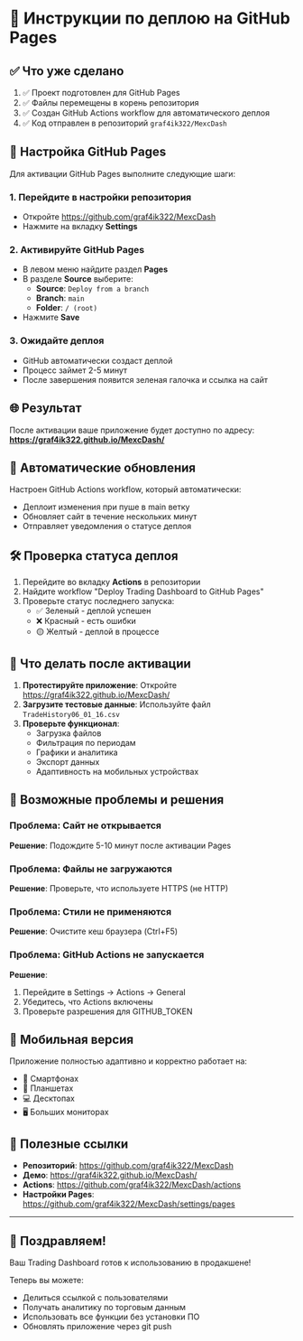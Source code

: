 # 🚀 Инструкции по деплою на GitHub Pages

## ✅ Что уже сделано

1. ✅ Проект подготовлен для GitHub Pages
2. ✅ Файлы перемещены в корень репозитория
3. ✅ Создан GitHub Actions workflow для автоматического деплоя
4. ✅ Код отправлен в репозиторий `graf4ik322/MexcDash`

## 🔧 Настройка GitHub Pages

Для активации GitHub Pages выполните следующие шаги:

### 1. Перейдите в настройки репозитория
- Откройте https://github.com/graf4ik322/MexcDash
- Нажмите на вкладку **Settings**

### 2. Активируйте GitHub Pages
- В левом меню найдите раздел **Pages**
- В разделе **Source** выберите:
  - **Source**: `Deploy from a branch`
  - **Branch**: `main`
  - **Folder**: `/ (root)`
- Нажмите **Save**

### 3. Ожидайте деплоя
- GitHub автоматически создаст деплой
- Процесс займет 2-5 минут
- После завершения появится зеленая галочка и ссылка на сайт

## 🌐 Результат

После активации ваше приложение будет доступно по адресу:
**https://graf4ik322.github.io/MexcDash/**

## 🔄 Автоматические обновления

Настроен GitHub Actions workflow, который автоматически:
- Деплоит изменения при пуше в main ветку
- Обновляет сайт в течение нескольких минут
- Отправляет уведомления о статусе деплоя

## 🛠️ Проверка статуса деплоя

1. Перейдите во вкладку **Actions** в репозитории
2. Найдите workflow "Deploy Trading Dashboard to GitHub Pages"
3. Проверьте статус последнего запуска:
   - ✅ Зеленый - деплой успешен
   - ❌ Красный - есть ошибки
   - 🟡 Желтый - деплой в процессе

## 🎯 Что делать после активации

1. **Протестируйте приложение**: Откройте https://graf4ik322.github.io/MexcDash/
2. **Загрузите тестовые данные**: Используйте файл `TradeHistory06_01_16.csv`
3. **Проверьте функционал**:
   - Загрузка файлов
   - Фильтрация по периодам
   - Графики и аналитика
   - Экспорт данных
   - Адаптивность на мобильных устройствах

## 🚨 Возможные проблемы и решения

### Проблема: Сайт не открывается
**Решение**: Подождите 5-10 минут после активации Pages

### Проблема: Файлы не загружаются
**Решение**: Проверьте, что используете HTTPS (не HTTP)

### Проблема: Стили не применяются
**Решение**: Очистите кеш браузера (Ctrl+F5)

### Проблема: GitHub Actions не запускается
**Решение**: 
1. Перейдите в Settings → Actions → General
2. Убедитесь, что Actions включены
3. Проверьте разрешения для GITHUB_TOKEN

## 📱 Мобильная версия

Приложение полностью адаптивно и корректно работает на:
- 📱 Смартфонах
- 📱 Планшетах  
- 💻 Десктопах
- 🖥️ Больших мониторах

## 🔗 Полезные ссылки

- **Репозиторий**: https://github.com/graf4ik322/MexcDash
- **Демо**: https://graf4ik322.github.io/MexcDash/
- **Actions**: https://github.com/graf4ik322/MexcDash/actions
- **Настройки Pages**: https://github.com/graf4ik322/MexcDash/settings/pages

---

## 🎉 Поздравляем!

Ваш Trading Dashboard готов к использованию в продакшене! 

Теперь вы можете:
- Делиться ссылкой с пользователями
- Получать аналитику по торговым данным
- Использовать все функции без установки ПО
- Обновлять приложение через git push